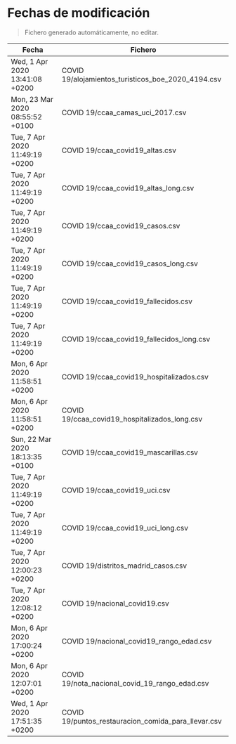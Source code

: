 # Fechas de modificación

> Fichero generado automáticamente, no editar.

| Fecha                           | Fichero                  |
|---------------------------------|--------------------------|
| Wed, 1 Apr 2020 13:41:08 +0200  | COVID 19/alojamientos_turisticos_boe_2020_4194.csv |
| Mon, 23 Mar 2020 08:55:52 +0100  | COVID 19/ccaa_camas_uci_2017.csv |
| Tue, 7 Apr 2020 11:49:19 +0200  | COVID 19/ccaa_covid19_altas.csv |
| Tue, 7 Apr 2020 11:49:19 +0200  | COVID 19/ccaa_covid19_altas_long.csv |
| Tue, 7 Apr 2020 11:49:19 +0200  | COVID 19/ccaa_covid19_casos.csv |
| Tue, 7 Apr 2020 11:49:19 +0200  | COVID 19/ccaa_covid19_casos_long.csv |
| Tue, 7 Apr 2020 11:49:19 +0200  | COVID 19/ccaa_covid19_fallecidos.csv |
| Tue, 7 Apr 2020 11:49:19 +0200  | COVID 19/ccaa_covid19_fallecidos_long.csv |
| Mon, 6 Apr 2020 11:58:51 +0200  | COVID 19/ccaa_covid19_hospitalizados.csv |
| Mon, 6 Apr 2020 11:58:51 +0200  | COVID 19/ccaa_covid19_hospitalizados_long.csv |
| Sun, 22 Mar 2020 18:13:35 +0100  | COVID 19/ccaa_covid19_mascarillas.csv |
| Tue, 7 Apr 2020 11:49:19 +0200  | COVID 19/ccaa_covid19_uci.csv |
| Tue, 7 Apr 2020 11:49:19 +0200  | COVID 19/ccaa_covid19_uci_long.csv |
| Tue, 7 Apr 2020 12:00:23 +0200  | COVID 19/distritos_madrid_casos.csv |
| Tue, 7 Apr 2020 12:08:12 +0200  | COVID 19/nacional_covid19.csv |
| Mon, 6 Apr 2020 17:00:24 +0200  | COVID 19/nacional_covid19_rango_edad.csv |
| Mon, 6 Apr 2020 12:07:01 +0200  | COVID 19/nota_nacional_covid_19_rango_edad.csv |
| Wed, 1 Apr 2020 17:51:35 +0200  | COVID 19/puntos_restauracion_comida_para_llevar.csv |
